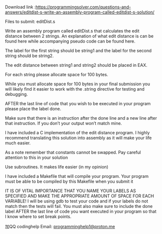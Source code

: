 Download link :https://programmingsolver.com/questions-and-answers/editdist-s-write-an-assembly-program-called-editdist-s-solution/

Files to submit: editDist.s

Write an assembly program called editDist.s that calculates the edit distance between 2 strings. An explanation of what edit distance is can be found here while accompanying pseudo code can be found here.

The label for the first string should be string1 and the label for the second string should be string2.

The edit distance between string1 and string2 should be placed in EAX.

For each string please allocate space for 100 bytes.

While you must allocate space for 100 bytes in your final submission you will likely find it easier to work with the .string directive for testing and debugging.

AFTER the last line of code that you wish to be executed in your program please place the label done.

Make sure that there is an instruction after the done line and a new line after that instruction. If you don’t your output won’t match mine.

I have included a C implementation of the edit distance program. I highly recommend translating this solution into assembly as it will make your life much easier.

As a note remember that constants cannot be swapped. Pay careful attention to this in your solution

Use subroutines. It makes life easier (in my opinion)

I have included a Makefile that will compile your program. Your program must be able to be compiled by this Makefile when you submit it

IT IS OF VITAL IMPORTANCE THAT YOU NAME YOUR LABELS AS SPECIFIED AND MAKE THE APPROPRIATE AMOUNT OF SPACE FOR EACH VARIABLE! I will be using gdb to test your code and if your labels do not match then the tests will fail. You must also make sure to include the done label AFTER the last line of code you want executed in your program so that I know where to set break points.

加QQ codinghelp Email: programminghelp1@proton.me
